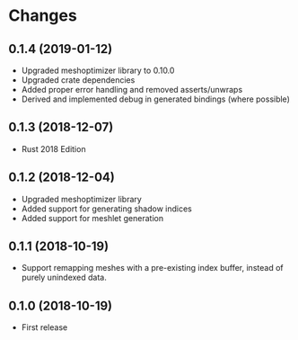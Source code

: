 # Changes

## 0.1.4 (2019-01-12)

* Upgraded meshoptimizer library to 0.10.0
* Upgraded crate dependencies
* Added proper error handling and removed asserts/unwraps
* Derived and implemented debug in generated bindings (where possible)

## 0.1.3 (2018-12-07)

* Rust 2018 Edition
  
## 0.1.2 (2018-12-04)

* Upgraded meshoptimizer library
* Added support for generating shadow indices
* Added support for meshlet generation

## 0.1.1 (2018-10-19)

* Support remapping meshes with a pre-existing index buffer, instead of purely unindexed data.

## 0.1.0 (2018-10-19)

* First release

